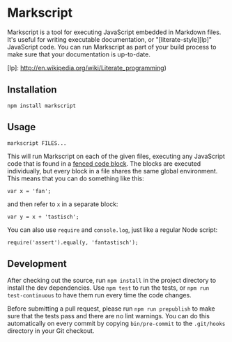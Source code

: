 # Markscript

Markscript is a tool for executing JavaScript embedded in Markdown files. It's
useful for writing executable documentation, or "[literate-style][lp]"
JavaScript code. You can run Markscript as part of your build process to make
sure that your documentation is up-to-date.

[lp]: http://en.wikipedia.org/wiki/Literate_programming)

## Installation

`npm install markscript`

## Usage

`markscript FILES...`

This will run Markscript on each of the given files, executing any JavaScript
code that is found in a [fenced code block](http://spec.commonmark.org/0.12/#fenced-code-blocks).
The blocks are executed individually, but every block in a file shares the
same global environment. This means that you can do something like this:

```
var x = 'fan';
```

and then refer to `x` in a separate block:

```
var y = x + 'tastisch';
```

You can also use `require` and `console.log`, just like a regular Node script:

```
require('assert').equal(y, 'fantastisch');
```

## Development

After checking out the source, run `npm install` in the project directory to
install the dev dependencies. Use `npm test` to run the tests, or
`npm run test-continuous` to have them run every time the code changes.

Before submitting a pull request, please run `npm run prepublish` to make
sure that the tests pass and there are no lint warnings. You can do this
automatically on every commit by copying `bin/pre-commit` to the `.git/hooks`
directory in your Git checkout.
